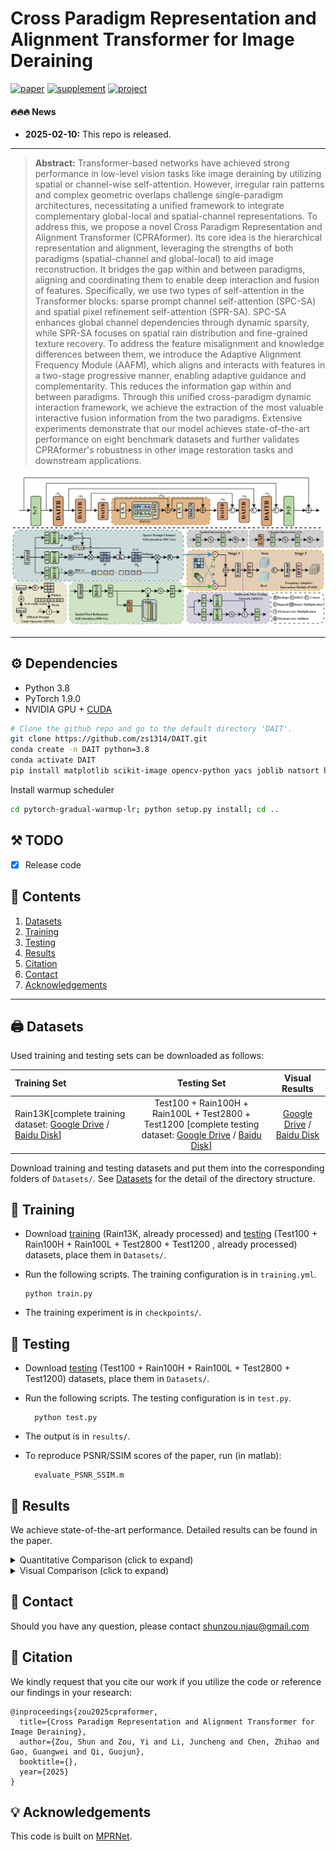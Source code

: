 # Cross Paradigm Representation and Alignment Transformer for Image Deraining


[![paper](https://img.shields.io/badge/arXiv-Paper-brightgreen)](https://arxiv.org/abs/2504.16455)
[![supplement](https://img.shields.io/badge/Supplementary-Material-B85252)]()
[![project](https://img.shields.io/badge/project-page-brightgreen)](https://zs1314.github.io/DAIT/)

#### 🔥🔥🔥 News
- **2025-02-10:** This repo is released.

---

> **Abstract:** Transformer-based networks have achieved strong performance in low-level vision tasks like image deraining by utilizing spatial or channel-wise self-attention. However, irregular rain patterns and complex geometric overlaps challenge single-paradigm architectures, necessitating a unified framework to integrate complementary global-local and spatial-channel representations. To address this, we propose a novel Cross Paradigm Representation and Alignment Transformer (CPRAformer). Its core idea is the hierarchical representation and alignment, leveraging the strengths of both paradigms (spatial-channel and global-local) to aid image reconstruction. It bridges the gap within and between paradigms, aligning and coordinating them to enable deep interaction and fusion of features. Specifically, we use two types of self-attention in the Transformer blocks: sparse prompt channel self-attention (SPC-SA) and spatial pixel refinement self-attention (SPR-SA). SPC-SA enhances global channel dependencies through dynamic sparsity, while SPR-SA focuses on spatial rain distribution and fine-grained texture recovery. To address the feature misalignment and knowledge differences between them, we introduce the Adaptive Alignment Frequency Module (AAFM), which aligns and interacts with features in a two-stage progressive manner, enabling adaptive guidance and complementarity. This reduces the information gap within and between paradigms. Through this unified cross-paradigm dynamic interaction framework, we achieve the extraction of the most valuable interactive fusion information from the two paradigms. Extensive experiments demonstrate that our model achieves state-of-the-art performance on eight benchmark datasets and further validates CPRAformer's robustness in other image restoration tasks and downstream applications.


![](Figs/DAIT.png)

---



## ⚙️ Dependencies

- Python 3.8
- PyTorch 1.9.0
- NVIDIA GPU + [CUDA](https://developer.nvidia.com/cuda-downloads)

```bash
# Clone the github repo and go to the default directory 'DAIT'.
git clone https://github.com/zs1314/DAIT.git
conda create -n DAIT python=3.8
conda activate DAIT
pip install matplotlib scikit-image opencv-python yacs joblib natsort h5py tqdm
```
Install warmup scheduler
```bash
cd pytorch-gradual-warmup-lr; python setup.py install; cd ..
```
## ⚒️ TODO

* [x] Release code



## 🔗 Contents

1. [Datasets](#datasets)
1. [Training](#training)
1. [Testing](#testing)
1. [Results](#results)
1. [Citation](#citation)
1. [Contact](#contact)
1. [Acknowledgements](#acknowledgements)

---



## <a name="datasets"></a>🖨️ Datasets

Used training and testing sets can be downloaded as follows:

| Training Set                                                                                                                                                                                                           |                                                                                                                    Testing Set                                                                                                                    |                        Visual Results                        |
|:-----------------------------------------------------------------------------------------------------------------------------------------------------------------------------------------------------------------------|:-------------------------------------------------------------------------------------------------------------------------------------------------------------------------------------------------------------------------------------------------:| :----------------------------------------------------------: |
| Rain13K[complete training dataset: [Google Drive](https://drive.google.com/drive/folders/1Hnnlc5kI0v9_BtfMytC2LR5VpLAFZtVe) / [Baidu Disk](https://pan.baidu.com/s/1uYgoetlYGK_iOQ4XMbRExw?pwd=wzkw)]     | Test100 + Rain100H + Rain100L + Test2800 + Test1200 [complete testing dataset: [Google Drive](https://drive.google.com/drive/folders/1PDWggNh8ylevFmrjo-JEvlmqsDlWWvZs) / [Baidu Disk](https://pan.baidu.com/s/1uYgoetlYGK_iOQ4XMbRExw?pwd=wzkw)] | [Google Drive]() / [Baidu Disk]() |

Download training and testing datasets and put them into the corresponding folders of `Datasets/`. See [Datasets](Datasets/README.md) for the detail of the directory structure.





## <a name="training"></a>🔧 Training

- Download [training](https://pan.baidu.com/s/1uYgoetlYGK_iOQ4XMbRExw?pwd=wzkw) (Rain13K, already processed) and [testing](https://pan.baidu.com/s/1uYgoetlYGK_iOQ4XMbRExw?pwd=wzkw) (Test100 + Rain100H + Rain100L + Test2800 + Test1200 , already processed) datasets, place them in `Datasets/`.

- Run the following scripts. The training configuration is in `training.yml`.

  ```shell
  python train.py
  ```

- The training experiment is in `checkpoints/`.



## <a name="testing"></a>🔨 Testing



- Download [testing](https://pan.baidu.com/s/1uYgoetlYGK_iOQ4XMbRExw?pwd=wzkw) (Test100 + Rain100H + Rain100L + Test2800 + Test1200) datasets, place them in `Datasets/`.

- Run the following scripts. The testing configuration is in `test.py`.

  ```shell
    python test.py
  ```

- The output is in `results/`.
- To reproduce PSNR/SSIM scores of the paper, run (in matlab):
  ```shell
    evaluate_PSNR_SSIM.m 
  ```

## <a name="results"></a>🔎 Results

We achieve state-of-the-art performance. Detailed results can be found in the paper.

<details>
<summary>Quantitative Comparison (click to expand)</summary>

- results in Table 1 of the main paper

<p align="center">
  <img width="900" src="Figs/T1.png">
</p>

- results in Table 2 of the main paper

<p align="center">
  <img width="900" src="Figs/T5.png">
</p>

- results in Table 2 of the supplementary material

<p align="center">
  <img width="900" src="Figs/T2.png">
</p>

- results in Table 1 of the supplementary material

<p align="center">
  <img width="900" src="Figs/T3.png">
</p>

- results in Table 5 of the supplementary material

<p align="center">
  <img width="900" src="Figs/T4.png">
</p>
</details>

<details>
<summary>Visual Comparison (click to expand)</summary>

- results in Figure 5 of the supplementary material

<p align="center">
  <img width="900" src="Figs/F8.png">
</p>

- results in Figure 6 of the main paper

<p align="center">
  <img width="900" src="Figs/F1.png">
</p>



- results in Figure 4 of the supplementary material

<p align="center">
  <img width="900" src="Figs/F2.png">
</p>



- results in Figure 7 of the supplementary material

<p align="center">
  <img width="900" src="Figs/F3.png">
</p>

- results in Figure 9 of the supplementary material

<p align="center">
  <img width="900" src="Figs/F4.png">
</p>

- results in Figure 2 of the supplementary material

<p align="center">
  <img width="900" src="Figs/F5.png">
</p>

- results in Figure 1 of the supplementary material

<p align="center">
  <img width="900" src="Figs/F6.png">
</p>

- results in Figure 11 of the supplementary material

<p align="center">
  <img width="900" src="Figs/F7.png">
</p>
</details>

## <a name="contact"></a>📂 Contact
Should you have any question, please contact shunzou.njau@gmail.com


## <a name="citation"></a>📎 Citation

We kindly request that you cite our work if you utilize the code or reference our findings in your research:
```
@inproceedings{zou2025cpraformer,
  title={Cross Paradigm Representation and Alignment Transformer for Image Deraining},
  author={Zou, Shun and Zou, Yi and Li, Juncheng and Chen, Zhihao and Gao, Guangwei and Qi, Guojun},
  booktitle={},
  year={2025}
}
```



## <a name="acknowledgements"></a>💡 Acknowledgements

This code is built on [MPRNet](https://github.com/swz30/MPRNet).

